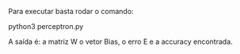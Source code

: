 Para executar basta rodar o comando:

python3 perceptron.py

A saída é: a matriz W o vetor Bias, o erro E e a accuracy encontrada.
